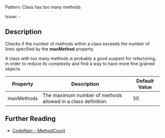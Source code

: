 Pattern: Class has too many methods

Issue: -

## Description

Checks if the number of methods within a class exceeds the number of lines specified by the **maxMethod** property.

A class with too many methods is probably a good suspect for refactoring, in order to reduce its complexity and find a way to have more fine grained objects.

| **Property** | **Description**                                              | **Default Value** |
| --- | --- | --- |
| maxMethods   | The maximum number of methods allowed in a class definition. | 30                |

## Further Reading

* [CodeNarc - MethodCount](http://codenarc.sourceforge.net/codenarc-rules-size.html#MethodCount)